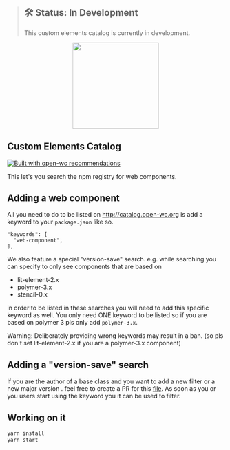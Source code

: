 > ## 🛠 Status: In Development
> This custom elements catalog is currently in development.

<p align="center">
  <img width="200" src="https://open-wc.org/hero.png"></img>
</p>

## Custom Elements Catalog

[![Built with open-wc recommendations](https://img.shields.io/badge/built%20with-open--wc-blue.svg)](https://github.com/open-wc) 

This let's you search the npm registry for web components.

## Adding a web component

All you need to do to be listed on http://catalog.open-wc.org is add a keyword to your `package.json` like so.
```
"keywords": [
  "web-component",
],
```

We also feature a special "version-save" search. e.g. while searching you can specify to only see components that are based on
- lit-element-2.x
- polymer-3.x
- stencil-0.x

in order to be listed in these searches you will need to add this specific keyword as well.
You only need ONE keyword to be listed so if you are based on polymer 3 pls only add `polymer-3.x`.

Warning: Deliberately providing wrong keywords may result in a ban. (so pls don't set lit-element-2.x if you are a polymer-3.x component)

## Adding a "version-save" search

If you are the author of a base class and you want to add a new filter or a new major version . feel free to create a PR for this [file](./src/values.js).
As soon as you or you users start using the keyword you it can be used to filter.

## Working on it

```bash
yarn install
yarn start
```

